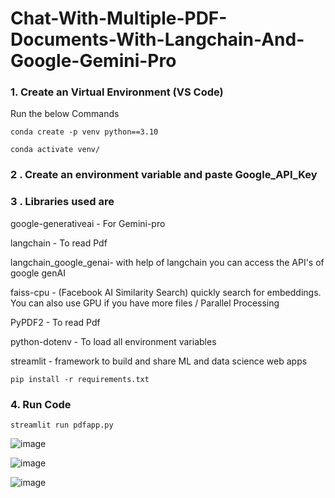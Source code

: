 # Chat-With-Multiple-PDF-Documents-With-Langchain-And-Google-Gemini-Pro

### 1. Create an Virtual Environment (VS Code)
   
   Run the below Commands
```
conda create -p venv python==3.10
```
``` 
conda activate venv/
 ```
 ### 2 . Create an environment variable and paste Google_API_Key 

 

### 3 . Libraries used are

google-generativeai                         - For Gemini-pro

langchain                                          - To read Pdf

langchain_google_genai- with help of langchain you can access the API's of google genAI

faiss-cpu            - (Facebook AI Similarity Search) quickly search for embeddings. You can also use GPU if you have more files / Parallel Processing 

PyPDF2              - To read Pdf

python-dotenv       - To load all environment variables

streamlit           - framework to build and share ML and data science web apps

```
pip install -r requirements.txt
```
 
### 4. Run Code
```
streamlit run pdfapp.py
```

![image](https://github.com/Manasvi11/Chat-With-Multiple-PDF-Documents-With-Langchain-And-Google-Gemini-Pro/assets/71812747/9ffed0c2-3b7e-4e4b-82af-3e74ed86fab5)

![image](https://github.com/Manasvi11/Chat-With-Multiple-PDF-Documents-With-Langchain-And-Google-Gemini-Pro/assets/71812747/0eceb912-2b82-4b63-8932-e7175455bc85)

![image](https://github.com/Manasvi11/Chat-With-Multiple-PDF-Documents-With-Langchain-And-Google-Gemini-Pro/assets/71812747/3a80409a-1bed-41ec-bc0c-62e748daef3a)


